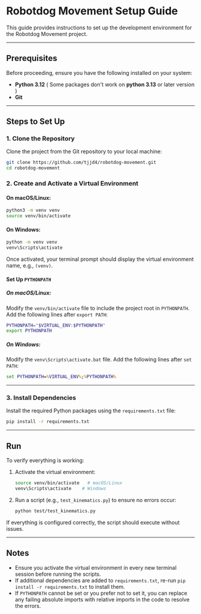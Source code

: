 # Robotdog Movement Setup Guide

This guide provides instructions to set up the development environment for the Robotdog Movement project.

---

## Prerequisites

Before proceeding, ensure you have the following installed on your system:
- **Python 3.12** ( Some packages don't work on **python 3.13** or later version )
- **Git**
---

## Steps to Set Up

### 1. Clone the Repository

Clone the project from the Git repository to your local machine:
```bash
git clone https://github.com/tjjd4/robotdog-movement.git
cd robotdog-movement
```

### 2. Create and Activate a Virtual Environment

#### On macOS/Linux:
```bash
python3 -m venv venv
source venv/bin/activate
```

#### On Windows:
```cmd
python -m venv venv
venv\Scripts\activate
```

Once activated, your terminal prompt should display the virtual environment name, e.g., `(venv)`.

#### Set Up `PYTHONPATH`

##### On macOS/Linux:
Modify the `venv/bin/activate` file to include the project root in `PYTHONPATH`. Add the following lines after `export PATH`:
```bash
PYTHONPATH="$VIRTUAL_ENV:$PYTHONPATH"
export PYTHONPATH
```

##### On Windows:
Modify the `venv\Scripts\activate.bat` file. Add the following lines after `set PATH`:
```cmd
set PYTHONPATH=%VIRTUAL_ENV%;%PYTHONPATH%
```

---

### 3. Install Dependencies

Install the required Python packages using the `requirements.txt` file:
```bash
pip install -r requirements.txt
```
---

## Run

To verify everything is working:

1. Activate the virtual environment:
   ```bash
   source venv/bin/activate   # macOS/Linux
   venv\Scripts\activate    # Windows
   ```

2. Run a script (e.g., `test_kinematics.py`) to ensure no errors occur:
   ```bash
   python test/test_kinematics.py
   ```

If everything is configured correctly, the script should execute without issues.

---

## Notes

- Ensure you activate the virtual environment in every new terminal session before running the scripts.
- If additional dependencies are added to `requirements.txt`, re-run `pip install -r requirements.txt` to install them.
- If `PYTHONPATH` cannot be set or you prefer not to set it, you can replace any failing absolute imports with relative imports in the code to resolve the errors.
